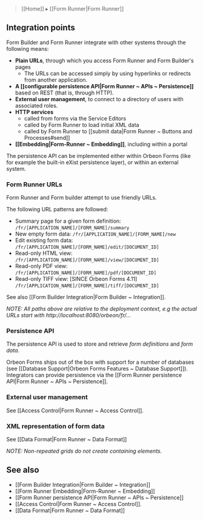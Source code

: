 > [[Home]] ▸ [[Form Runner|Form Runner]]

## Integration points

Form Builder and Form Runner integrate with other systems through the following means:

- __Plain URLs__, through which you access Form Runner and Form Builder's pages
    - The URLs can be accessed simply by using hyperlinks or redirects from another application.
- __A [[configurable persistence API|Form Runner ~ APIs ~ Persistence]]__ based on REST (that is, through HTTP).
- __External user management__, to connect to a directory of users with associated roles.
- __HTTP services__
  - called from forms via the Service Editors
  - called by Form Runner to load initial XML data
  - called by Form Runner to [[submit data|Form Runner ~ Buttons and Processes#send]]
- __[[Embedding|Form-Runner ~ Embedding]]__, including within a portal

The persistence API can be implemented either within Orbeon Forms (like for example the built-in eXist persistence layer), or within an external system.

### Form Runner URLs

Form Runner and Form builder attempt to use friendly URLs.

The following URL patterns are followed:

* Summary page for a given form definition:
    `/fr/[APPLICATION_NAME]/[FORM_NAME]/summary`
* New empty form data:
    `/fr/[APPLICATION_NAME]/[FORM_NAME]/new`
* Edit existing form data:
    `/fr/[APPLICATION_NAME]/[FORM_NAME]/edit/[DOCUMENT_ID]`
* Read-only HTML view:
    `/fr/[APPLICATION_NAME]/[FORM_NAME]/view/[DOCUMENT_ID]`
* Read-only PDF view:
    `/fr/[APPLICATION_NAME]/[FORM_NAME]/pdf/[DOCUMENT_ID]`
* Read-only TIFF view: [SINCE Orbeon Forms 4.11]
    `/fr/[APPLICATION_NAME]/[FORM_NAME]/tiff/[DOCUMENT_ID]`

See also [[Form Builder Integration|Form Builder ~ Integration]].

_NOTE: All paths above are relative to the deployment context, e.g the actual URLs start with http://localhost:8080/orbeon/fr/..._

### Persistence API

The persistence API is used to store and retrieve *form definitions* and *form data*.

Orbeon Forms ships out of the box with support for a number of databases (see [[Database Support|Orbeon Forms Features ~ Database Support]]). Integrators can provide persistence via the [[Form Runner persistence API|Form Runner ~ APIs ~ Persistence]].

### External user management

See [[Access Control|Form Runner ~ Access Control]].

### XML representation of form data

See [[Data Format|Form Runner ~ Data Format]]

_NOTE: Non-repeated grids do not create containing elements._

## See also

- [[Form Builder Integration|Form Builder ~ Integration]]
- [[Form Runner Embedding|Form-Runner ~ Embedding]]
- [[Form Runner persistence API|Form Runner ~ APIs ~ Persistence]]
- [[Access Control|Form Runner ~ Access Control]].
- [[Data Format|Form Runner ~ Data Format]]